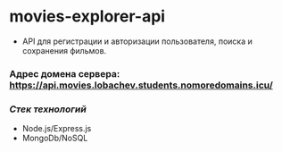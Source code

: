# movies-explorer-api

- API для регистрации и авторизации пользователя, поиска и сохранения фильмов.

### Адрес домена сервера: https://api.movies.lobachev.students.nomoredomains.icu/

### _Стек технологий_

- Node.js/Express.js
- MongoDb/NoSQL
